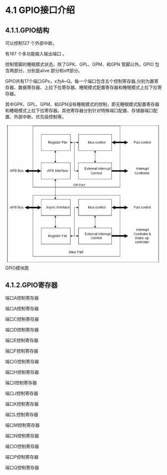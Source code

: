 # 4.1 GPIO接口介绍

## 4.1.1.GPIO结构

可以控制127 个外部中断。

有187 个多功能输入输出端口 。

控制管脚的睡眠模式状态，除了GPK、GPL、GPM、和GPN 管脚以外。GPIO 包含两部分，分别是alive 部分和off部分。

GPIO共有17个端口GPx，x为A~Q。每一个端口包含五个控制寄存器,分别为置寄存器、数据寄存器、上拉下拉寄存器、睡眠模式配置寄存器和睡眠模式上拉下拉寄存器。

其中GPK、GPL、GPM、和GPN没有睡眠模式的控制，即无睡眠模式配置寄存器和睡眠模式上拉下拉寄存器。其他寄存器分别针对特殊端口配置、存储器端口配置、外部中断、优先级控制等。

![](/assets/图片4.1.1.png)
GPIO模块图

## 4.1.2.GPIO寄存器 
端口A控制寄存器

端口A控制寄存器

端口C控制寄存器

端口D控制寄存器

端口E控制寄存器

端口F控制寄存器

端口G控制寄存器

端口H控制寄存器

端口I控制寄存器

端口J控制寄存器

端口K控制寄存器

端口L控制寄存器

端口M控制寄存器

端口N控制寄存器

端口O控制寄存器

端口P控制寄存器

端口Q控制寄存器





